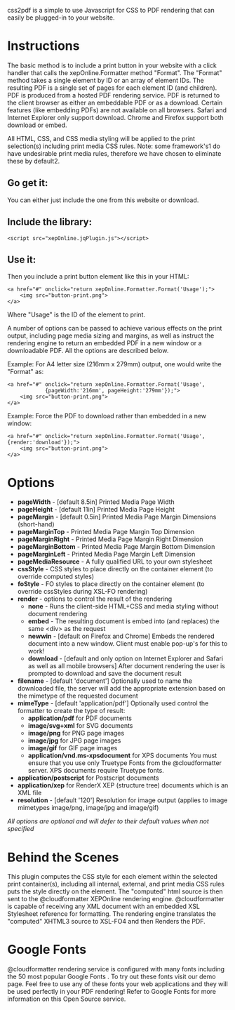 css2pdf is a simple to use Javascript for CSS to PDF rendering that can easily be plugged-in to your website.

# Instructions

The basic method is to include a print button in your website with a click handler that calls the xepOnline.Formatter method "Format". The "Format" method takes a single element by ID or an array of element IDs. The resulting PDF is a single set of pages for each element ID (and children). PDF is produced from a hosted PDF rendering service. PDF is returned to the client browser as either an embeddable PDF or as a download. Certain features (like embedding PDFs) are not available on all browsers. Safari and Internet Explorer only support download. Chrome and Firefox support both download or embed.

All HTML, CSS, and CSS media styling will be applied to the print selection(s) including print media CSS rules. Note: some framework's1 do have undesirable print media rules, therefore we have chosen to eliminate these by default2.

## Go get it:

You can either just include the one from this website or download.

## Include the library:

    <script src="xepOnline.jqPlugin.js"></script>

## Use it:

Then you include a print button element like this in your HTML:

    <a href="#" onclick="return xepOnline.Formatter.Format('Usage');">
        <img src="button-print.png">
    </a>

Where "Usage" is the ID of the element to print.

A number of options can be passed to achieve various effects on the print output, including page media sizing and margins, as well as instruct the rendering engine to return an embedded PDF in a new window or a downloadable PDF. All the options are described below.

Example: For A4 letter size (216mm x 279mm) output, one would write the "Format" as:

    <a href="#" onclick="return xepOnline.Formatter.Format('Usage',
                {pageWidth:'216mm', pageHeight:'279mm'});">
        <img src="button-print.png">
    </a>
Example: Force the PDF to download rather than embedded in a new window:

    <a href="#" onclick="return xepOnline.Formatter.Format('Usage',{render:'download'});">
        <img src="button-print.png">
    </a>

# Options

* **pageWidth** - [default 8.5in] Printed Media Page Width
* **pageHeight** - [default 11in] Printed Media Page Height
* **pageMargin** - [default 0.5in] Printed Media Page Margin Dimensions (short-hand)
* **pageMarginTop** - Printed Media Page Margin Top Dimension
* **pageMarginRight** - Printed Media Page Margin Right Dimension
* **pageMarginBottom** - Printed Media Page Margin Bottom Dimension
* **pageMarginLeft** - Printed Media Page Margin Left Dimension
* **pageMediaResource** - A fully qualified URL to your own stylesheet
* **cssStyle** - CSS styles to place directly on the container element (to override computed styles)
* **foStyle** - FO styles to place directly on the container element (to override cssStyles during XSL-FO rendering)
* **render** - options to control the result of the rendering
  * **none** - Runs the client-side HTML+CSS and media styling without document rendering
  * **embed** - The resulting document is embed into (and replaces) the same &lt;div&gt; as the request
  * **newwin** - [default on Firefox and Chrome] Embeds the rendered document into a new window. Client must enable pop-up's for this to work!
  * **download** - [default and only option on Internet Explorer and Safari as well as all mobile browsers] After document rendering the user is prompted to download and save the document result
* **filename** - [default 'document'] Optionally used to name the downloaded file, the server will add the appropriate extension based on the mimetype of the requested document
* **mimeType** - [default 'application/pdf'] Optionally used control the formatter to create the type of result:
  * **application/pdf** for PDF documents
  * **image/svg+xml** for SVG documents
  * **image/png** for PNG page images
  * **image/jpg** for JPG page images
  * **image/gif** for GIF page images
  * **application/vnd.ms-xpsdocument** for XPS documents You must ensure that you use only Truetype Fonts from the @cloudformatter server. XPS documents require Truetype fonts.
* **application/postscript** for Postscript documents
* **application/xep** for RenderX XEP (structure tree) documents which is an XML file
* **resolution** - [default '120'] Resolution for image output (applies to image mimetypes image/png, image/jpg and image/gif)

*All options are optional and will defer to their default values when not specified*

# Behind the Scenes

This plugin computes the CSS style for each element within the selected print container(s), including all internal, external, and print media CSS rules puts the style directly on the element. The "computed" html source is then sent to the @cloudformatter XEPOnline  rendering engine. @cloudformatter is capable of receiving any XML document with an embedded XSL Stylesheet reference for formatting. The rendering engine translates the "computed" XHTML3 source to XSL-FO4 and then Renders the PDF.

# Google Fonts

@cloudformatter rendering service is configured with many fonts including the 50 most popular Google Fonts . To try out these fonts visit our demo page. Feel free to use any of these fonts your web applications and they will be used perfectly in your PDF rendering! Refer to Google Fonts for more information on this Open Source service.

